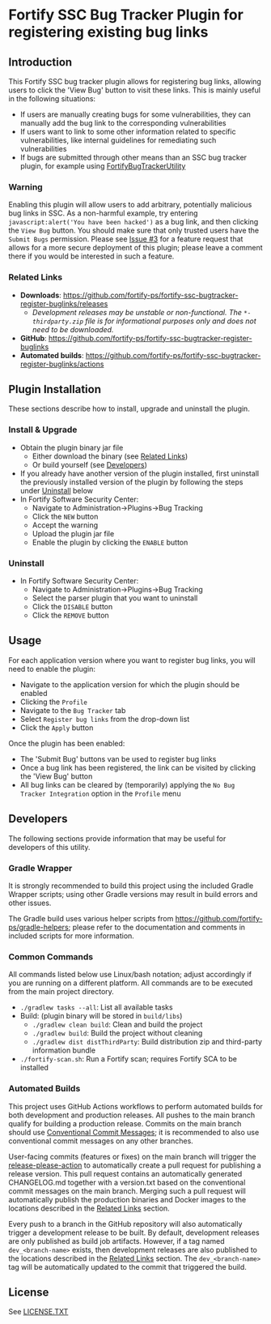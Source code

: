 <x-tag-head>
<x-tag-meta http-equiv="X-UA-Compatible" content="IE=edge"/>

<x-tag-script language="JavaScript"><!--
<X-INCLUDE url="https://cdn.jsdelivr.net/gh/highlightjs/cdn-release@10.0.0/build/highlight.min.js"/>
--></x-tag-script>

<x-tag-script language="JavaScript"><!--
<X-INCLUDE url="https://ajax.googleapis.com/ajax/libs/jquery/3.4.1/jquery.min.js" />
--></x-tag-script>

<x-tag-script language="JavaScript"><!--
<X-INCLUDE url="${gradleHelpersLocation}/spa_readme.js" />
--></x-tag-script>

<x-tag-style><!--
<X-INCLUDE url="https://cdn.jsdelivr.net/gh/highlightjs/cdn-release@10.0.0/build/styles/github.min.css" />
--></x-tag-style>

<x-tag-style><!--
<X-INCLUDE url="${gradleHelpersLocation}/spa_readme.css" />
--></x-tag-style>
</x-tag-head>

# Fortify SSC Bug Tracker Plugin for registering existing bug links

## Introduction

This Fortify SSC bug tracker plugin allows for registering bug links, allowing users to click the 'View Bug' button to visit these links.
This is mainly useful in the following situations:

* If users are manually creating bugs for some vulnerabilities, they can manually add the bug link to the corresponding vulnerabilities
* If users want to link to some other information related to specific vulnerabilities, like internal guidelines for remediating such vulnerabilities
* If bugs are submitted through other means than an SSC bug tracker plugin, for example using [FortifyBugTrackerUtility](https://github.com/fortify-ps/FortifyBugTrackerUtility)

### Warning

Enabling this plugin will allow users to add arbitrary, potentially malicious bug links in SSC. As a non-harmful example, try entering `javascript:alert('You have been hacked')` as a bug link, and then clicking the `View Bug` button. You should make sure that only trusted users have the `Submit Bugs` permission. Please see [Issue #3](https://github.com/fortify-ps/fortify-ssc-bugtracker-register-buglinks/issues/3) for a feature request that allows for a more secure deployment of this plugin; please leave a comment there if you would be interested in such a feature.

### Related Links

* **Downloads**: https://github.com/fortify-ps/fortify-ssc-bugtracker-register-buglinks/releases
    * _Development releases may be unstable or non-functional. The `*-thirdparty.zip` file is for informational purposes only and does not need to be downloaded._
* **GitHub**: https://github.com/fortify-ps/fortify-ssc-bugtracker-register-buglinks
* **Automated builds**: https://github.com/fortify-ps/fortify-ssc-bugtracker-register-buglinks/actions

## Plugin Installation

These sections describe how to install, upgrade and uninstall the plugin.

### Install & Upgrade

* Obtain the plugin binary jar file
	* Either download the binary (see [Related Links](#related-links)) 
	* Or build yourself (see [Developers](#developers))
* If you already have another version of the plugin installed, first uninstall the previously 
 installed version of the plugin by following the steps under [Uninstall](#uninstall) below
* In Fortify Software Security Center:
	* Navigate to Administration->Plugins->Bug Tracking
	* Click the `NEW` button
	* Accept the warning
	* Upload the plugin jar file
	* Enable the plugin by clicking the `ENABLE` button
  
### Uninstall

* In Fortify Software Security Center:
	* Navigate to Administration->Plugins->Bug Tracking
	* Select the parser plugin that you want to uninstall
	* Click the `DISABLE` button
	* Click the `REMOVE` button 


## Usage

For each application version where you want to register bug links, you will need to enable the plugin:

* Navigate to the application version for which the plugin should be enabled
* Clicking the `Profile`
* Navigate to the `Bug Tracker` tab
* Select `Register bug links` from the drop-down list
* Click the `Apply` button

Once the plugin has been enabled:

* The 'Submit Bug' buttons van be used to register bug links
* Once a bug link has been registered, the link can be visited by clicking the 'View Bug' button
* All bug links can be cleared by (temporarily) applying the `No Bug Tracker Integration` option in the `Profile` menu


## Developers

The following sections provide information that may be useful for developers of this utility.

### Gradle Wrapper

It is strongly recommended to build this project using the included Gradle Wrapper
scripts; using other Gradle versions may result in build errors and other issues.

The Gradle build uses various helper scripts from https://github.com/fortify-ps/gradle-helpers;
please refer to the documentation and comments in included scripts for more information. 

### Common Commands

All commands listed below use Linux/bash notation; adjust accordingly if you
are running on a different platform. All commands are to be executed from
the main project directory.

* `./gradlew tasks --all`: List all available tasks
* Build: (plugin binary will be stored in `build/libs`)
	* `./gradlew clean build`: Clean and build the project
	* `./gradlew build`: Build the project without cleaning
	* `./gradlew dist distThirdParty`: Build distribution zip and third-party information bundle
* `./fortify-scan.sh`: Run a Fortify scan; requires Fortify SCA to be installed

### Automated Builds

This project uses GitHub Actions workflows to perform automated builds for both development and production releases. All pushes to the main branch qualify for building a production release. Commits on the main branch should use [Conventional Commit Messages](https://www.conventionalcommits.org/en/v1.0.0/); it is recommended to also use conventional commit messages on any other branches.

User-facing commits (features or fixes) on the main branch will trigger the [release-please-action](https://github.com/google-github-actions/release-please-action) to automatically create a pull request for publishing a release version. This pull request contains an automatically generated CHANGELOG.md together with a version.txt based on the conventional commit messages on the main branch. Merging such a pull request will automatically publish the production binaries and Docker images to the locations described in the [Related Links](#related-links) section.

Every push to a branch in the GitHub repository will also automatically trigger a development release to be built. By default, development releases are only published as build job artifacts. However, if a tag named `dev_<branch-name>` exists, then development releases are also published to the locations described in the [Related Links](#related-links) section. The `dev_<branch-name>` tag will be automatically updated to the commit that triggered the build.


## License
<x-insert text="<!--"/>

See [LICENSE.TXT](LICENSE.TXT)

<x-insert text="-->"/>

<x-include url="file:LICENSE.TXT"/>

